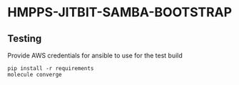# HMPPS-JITBIT-SAMBA-BOOTSTRAP

## Testing

Provide AWS credentials for ansible to use for the test build

```
pip install -r requirements
molecule converge
```
